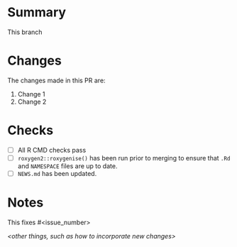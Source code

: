 # Summary
This branch *<succinct summary of the purpose>*

# Changes
The changes made in this PR are:
1. Change 1
1. Change 2


# Checks
- [ ] All R CMD checks pass 
- [ ] `roxygen2::roxygenise()` has been run prior to merging to ensure that `.Rd` and `NAMESPACE` files are up to date.
- [ ] `NEWS.md` has been updated.

# Notes
This fixes #<issue_number>

*<other things, such as how to incorporate new changes>*
*<brief summary of the purpose of this pull request>*

